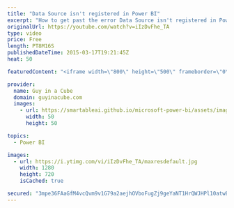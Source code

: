 ```yaml
---
title: "Data Source isn't registered in Power BI"
excerpt: "How to get past the error Data Source isn't registered in Power BI by looking at the connection strings between the workbook and the Power BI Data Source."
originalUrl: https://youtube.com/watch?v=iIzDvFhe_TA
type: video
price: Free
length: PT8M16S
publishedDateTime: 2015-03-17T19:21:45Z
heat: 50

featuredContent: "<iframe width=\"800\" height=\"500\" frameborder=\"0\" src=\"https://www.youtube.com/embed/iIzDvFhe_TA\" allow=\"accelerometer; autoplay; encrypted-media; gyroscope; picture-in-picture\" allowfullscreen></iframe>"

provider:
  name: Guy in a Cube
  domain: guyinacube.com
  images:
    - url: https://smartableai.github.io/microsoft-power-bi/assets/images/organizations/guyinacube.com-50x50.jpg
      width: 50
      height: 50

topics:
  - Power BI

images:
  - url: https://i.ytimg.com/vi/iIzDvFhe_TA/maxresdefault.jpg
    width: 1280
    height: 720
    isCached: true

secured: "3mpe36FAaGfM4vcQvm9v1G79a2aejhOVboFugZj9geYaNT1HrQWJHPl10atwB0Qllk20PFUrma714NbpxJQhPv4qOw5aH8xkrsYVkXzEq/0zsngAoc5EnAcmQzB92RlWfS7a1SChK9suIedbV1Igg0H4gC0GP3UhjegeaJQtXTI6im/pSAsa6o+8Wai2RmYrfHgvISxq0n/xQsnrv7E4aZ+Y9LClnjbL1/kj5VUM5mR1rlcVbusocX4Alu8gfQi2F6L5lh+5LOwgCsfFkRTXLW/ZGyM1gk28vlyYBM97OuZSDbIonUWpO8zSKIsFxeB3OtOcK8X4xdsohwlb1vSOg/LSS15rcmBKQYs1LOvhk25xQOLLtf+PF2COzf5xuC6McH1OAedMG8GMCFrm9UTtkhLCKuSNcbH50cR+kz4CGCM=;pAcXL3zbsUuZQ2QtdHZe1w=="
---
```


